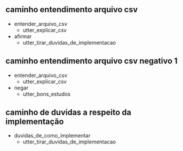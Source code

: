 ## caminho entendimento arquivo csv

* entender_arquivo_csv
    - utter_explicar_csv
* afirmar
    - utter_tirar_duvidas_de_implementacao

## caminho entendimento arquivo csv negativo 1

* entender_arquivo_csv
    - utter_explicar_csv
* negar
    - utter_bons_estudos

## caminho de duvidas a respeito da implementação

* duvidas_de_como_implementar
    - utter_tirar_duvidas_de_implementacao

